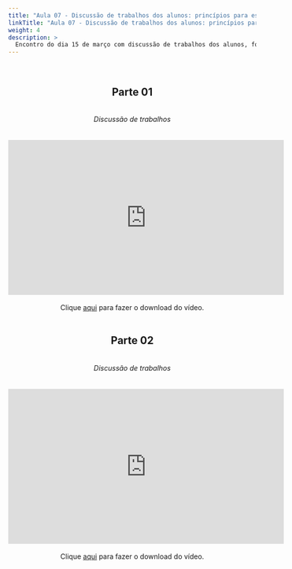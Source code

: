 ```yaml
---
title: "Aula 07 - Discussão de trabalhos dos alunos: princípios para escolha de sequências para compor a árvore filogenética e uso apropriado de bancos de dados de alinhamentos e árvores"
linkTitle: "Aula 07 - Discussão de trabalhos dos alunos: princípios para escolha de sequências para compor a árvore filogenética e uso apropriado de bancos de dados de alinhamentos e árvores"
weight: 4
description: >
  Encontro do dia 15 de março com discussão de trabalhos dos alunos, focando nos princípios para escolha de sequências para compor a árvore filogenética e uso apropriado de bancos de dados de alinhamentos e árvores
---
```


<br>
<div align="center">
<h2>Parte 01</h2>
<br>
<i>Discussão de trabalhos</i>
<br><br><br>
<iframe width="560" height="315" src="https://www.youtube.com/embed/VmR3VsE1N78" frameborder="0" allow="accelerometer; autoplay; clipboard-write; encrypted-media; gyroscope; picture-in-picture" allowfullscreen></iframe>
<br><br>
Clique <a href="https://photos.app.goo.gl/1BrFoQp3LHzJxZNM9">aqui</a> para fazer o download do vídeo.
<br><br>

<h2>Parte 02</h2>
<br>
<i>Discussão de trabalhos</i>
<br><br><br>
<iframe width="560" height="315" src="https://www.youtube.com/embed/dO13MsNzzK0" frameborder="0" allow="accelerometer; autoplay; clipboard-write; encrypted-media; gyroscope; picture-in-picture" allowfullscreen></iframe>
<br><br>
Clique <a href="https://photos.app.goo.gl/Tek3R7vat8MStcLJA">aqui</a> para fazer o download do vídeo.
<br><br>

</div>